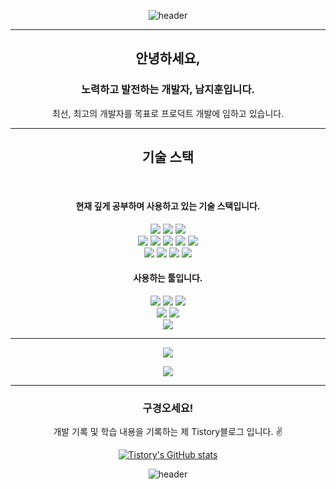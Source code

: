 
<div align="center">

  ![header](https://capsule-render.vercel.app/api?type=waving&color=168022&height=170&section=header&text=😊&fontSize=50&animation=fadeIn)

</div>
 

<hr/>
<div align="center">
  <h2>안녕하세요,</h2>
  <h3>노력하고 발전하는 개발자, 남지훈입니다.</h3>
  <p>최선, 최고의 개발자를 목표로 프로덕트 개발에 임하고 있습니다.</p>
</div>
<hr/>
<div align="center">
  <h2>기술 스택</h2>
  <br/>
  <h4>현재 깊게 공부하며 사용하고 있는 기술 스택입니다.</h4>
    <img src="https://img.shields.io/badge/java-007396?style=for-the-badge&logo=java&logoColor=white"> 
    <img src="https://img.shields.io/badge/spring-6DB33F?style=for-the-badge&logo=spring&logoColor=white"> 
    <img src="https://img.shields.io/badge/springBoot-6DB33F?style=for-the-badge&logo=springBoot&logoColor=white"> 
  <br/>
    <img src="https://img.shields.io/badge/HTML5-e16553?style=for-the-badge&logo=HTML5&logoColor=white">
    <img src="https://img.shields.io/badge/css3-blue?style=for-the-badge&logo=css3&logoColor=white">
    <img src="https://img.shields.io/badge/JavaScript-yellow?style=for-the-badge&logo=JavaScript&logoColor=white">
    <img src="https://img.shields.io/badge/jquery-0769AD?style=for-the-badge&logo=jquery&logoColor=white">
    <img src="https://img.shields.io/badge/bootstrap-7952B3?style=for-the-badge&logo=bootstrap&logoColor=white">
    <br/>
    <img src="https://img.shields.io/badge/Oracle-e01414?style=for-the-badge&logo=oracle&logoColor=white">
    <img src="https://img.shields.io/badge/MySQL-skyblue?style=for-the-badge&logo=MySQL&logoColor=white">
    <img src="https://img.shields.io/badge/PostgreSQL-0055ff?style=for-the-badge&logo=PostgreSQL&logoColor=white">
    <img src="https://img.shields.io/badge/mariaDB-003545?style=for-the-badge&logo=mariaDB&logoColor=white"> 
  
  <h4>사용하는 툴입니다.</h4>
    <img src="https://img.shields.io/badge/Eclipse IDE-2c2056?style=flat&logo=EclipseIDE&logoColor=white"/>
    <img src="https://img.shields.io/badge/Visual Studio Code-45abf3?style=flat-square&logo=visualstudiocode&logoColor=white"/>
    <img src="https://img.shields.io/badge/IntelliJ IDEA-black?style=flat&logo=IntelliJ IDEA&logoColor=white"/>
    <br/>
  <img src="https://img.shields.io/badge/GitHub-333664?style=flat&logo=GitHub&logoColor=white"/>
  <img src="https://img.shields.io/badge/Notion-white?style=flat&logo=GitHub&logoColor=black"/>
      <br/>
  <img src="https://img.shields.io/badge/Postman-FF6C37?style=flat&logo=Postman&logoColor=white"/>
</div>
<hr/>

<p align="center">
  <a href="https://github.com/namji95">
    <img align="center" src="https://github-readme-stats.vercel.app/api/top-langs/?username=jazzyfact95&layout=compact&show_icons=true&show_owner=false&hide_title=true&theme=" />
  </a>
</p>
 
<p align="center">
  <a href="https://github.com/namji95">
    <img align="center" src="https://github-readme-stats.vercel.app/api?username=namji95&show_icons=true&include_all_commits=true&theme=" />
  </a>
</p>

<div align="center" style="text-align:center">

  <hr/>
      <h3> 구경오세요! </h3>
<p style="text-align:center"> 개발 기록 및 학습 내용을 기록하는 제 Tistory블로그 입니다. ✌ </p>

[![Tistory's GitHub stats](https://img.shields.io/badge/Tistory-FF6C37?style=flat&logo=Tistory&logoColor=white)](https://namji9507.tistory.com/)

</div>

<div align="center">

  ![header](https://capsule-render.vercel.app/api?type=waving&color=000000&height=100&section=header&&fontSize=22&animation=fadeIn)

</div>

